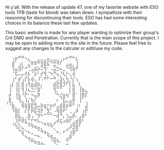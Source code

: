 Hi y'all. 
With the release of update 47, one of my favorite website with ESO tools TFB (taste for blood) was taken down. 
I sympathize with their reasoning for discontinuing their tools. ESO has had some interesting choices in its balance these last few updates.

This basic website is made for any player wanting to optimize their group's Crit DMG and Penetration. Currently that is the main scope of this project. 
I may be open to adding more to the site in the future. 
Please feel free to suggest any changes to the calcular or edit/use my code.

⠀⠀⢠⡶⠛⠛⠢⣄⠀⠀⣀⣀⣀⣤⣀⣀⣀⢀⡤⠖⠛⠓⣆⠀⠀⠀
⠀⠀⣾⠁⢠⡆⠀⣌⠿⠿⠛⣻⣿⣯⠙⣛⠻⠏⠀⣠⣤⡀⢸⠀⠀⠀
⠀⠀⢹⣤⣻⠏⠚⢉⣠⣾⡵⠭⢻⠂⠠⣭⣓⠦⣀⠙⢻⣷⠟⠀⠀⠀
⠀⠀⠈⢯⠤⡤⢞⡧⠈⡵⠃⡞⢻⡈⠳⡙⢦⡘⢧⡓⢄⢾⠀⠀⠀⠀
⠀⠀⢰⠃⡾⢡⡏⡧⢾⢄⠸⠡⠛⠋⠒⠛⡠⣽⢆⢳⡘⡎⢢⠀⠀⠀
⠀⢠⡇⢸⡇⣿⢰⢻⣶⣾⡷⡄⠀⠀⠀⣾⣟⣿⡹⠋⡇⣧⠀⢇⠀⠀
⠀⢸⠀⢸⡇⢻⡸⢦⣙⡊⣿⠁⠀⠀⠀⢻⡉⠉⠀⠀⡇⣿⠀⢸⣷⣄
⠀⡾⠀⢸⣧⠘⡟⠂⠲⣤⡿⠀⠀⠀⠀⠈⠓⣜⣶⢶⠁⣿⠁⢸⣿⡏
⢀⣿⡀⠈⢻⣄⢸⡌⢷⡎⠀⠀⠀⠀⠀⠀⠆⠈⣯⣄⣤⡿⠀⢸⠁⢀
⠈⠘⣷⡀⠀⢿⣷⣿⣟⣻⡤⡷⣶⡒⡶⠞⣠⣾⣿⡶⠿⠋⢐⠆⠀⣼
⠀⠀⠹⣿⡇⠀⡎⡏⡿⣯⢽⡟⠈⣻⡁⠠⢿⣿⠟⠁⢀⢀⡾⠀⢰⡟
⠀⠀⠀⣿⣧⣀⢀⣿⢠⠈⡻⠓⠉⠉⠉⠒⢾⠙⡄⢱⣤⡿⠄⣠⡿⠃
⠀⠀⢀⡸⡛⠿⣧⣉⡋⠛⠧⢄⣀⣀⡀⣠⠾⢯⠴⠿⠏⣠⣾⣿⠃⠀
⠀⠀⠈⢳⡕⣄⠀⠙⠻⢶⣤⡀⠉⠙⠻⡁⠀⠀⠀⢀⡼⣻⣿⠃⠀⠀
⠀⠀⠀⠀⠙⣮⠑⠦⣀⠀⠉⠻⢶⣄⠀⠈⠦⡀⠖⠉⢰⣿⠋⠀⠀⠀
⠀⠀⠀⠀⠀⠈⠳⣤⣀⠉⠓⠄⠀⠙⢿⣤⡀⠀⠀⣠⡿⠁⠀⠀⠀⠀
⠀⠀⠀⠀⠀⠀⠀⠈⠛⠷⣶⣤⡀⠀⠈⠻⡛⠂⠀⣉⠀⠀⠀⠀⠀⠀

